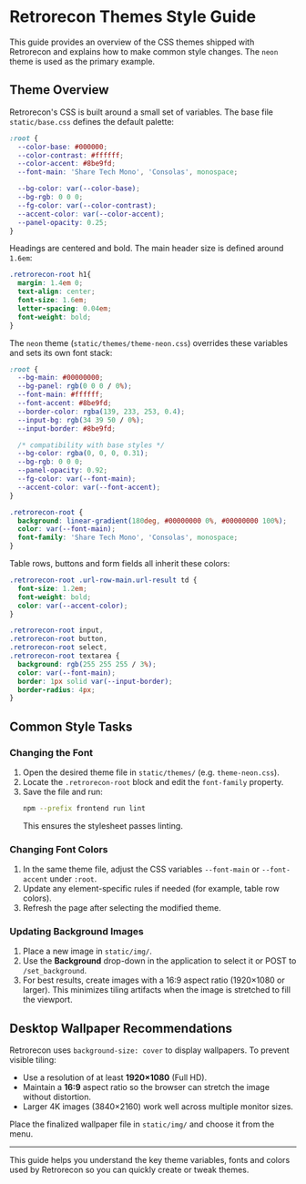 # Retrorecon Themes Style Guide

This guide provides an overview of the CSS themes shipped with Retrorecon and explains how to make common style changes. The `neon` theme is used as the primary example.

## Theme Overview

Retrorecon's CSS is built around a small set of variables. The base file `static/base.css` defines the default palette:

```css
:root {
  --color-base: #000000;
  --color-contrast: #ffffff;
  --color-accent: #8be9fd;
  --font-main: 'Share Tech Mono', 'Consolas', monospace;

  --bg-color: var(--color-base);
  --bg-rgb: 0 0 0;
  --fg-color: var(--color-contrast);
  --accent-color: var(--color-accent);
  --panel-opacity: 0.25;
}
```

Headings are centered and bold. The main header size is defined around `1.6em`:

```css
.retrorecon-root h1{
  margin: 1.4em 0;
  text-align: center;
  font-size: 1.6em;
  letter-spacing: 0.04em;
  font-weight: bold;
}
```

The `neon` theme (`static/themes/theme-neon.css`) overrides these variables and sets its own font stack:

```css
:root {
  --bg-main: #00000000;
  --bg-panel: rgb(0 0 0 / 0%);
  --font-main: #ffffff;
  --font-accent: #8be9fd;
  --border-color: rgba(139, 233, 253, 0.4);
  --input-bg: rgb(34 39 50 / 0%);
  --input-border: #8be9fd;

  /* compatibility with base styles */
  --bg-color: rgba(0, 0, 0, 0.31);
  --bg-rgb: 0 0 0;
  --panel-opacity: 0.92;
  --fg-color: var(--font-main);
  --accent-color: var(--font-accent);
}

.retrorecon-root {
  background: linear-gradient(180deg, #00000000 0%, #00000000 100%);
  color: var(--font-main);
  font-family: 'Share Tech Mono', 'Consolas', monospace;
}
```

Table rows, buttons and form fields all inherit these colors:

```css
.retrorecon-root .url-row-main.url-result td {
  font-size: 1.2em;
  font-weight: bold;
  color: var(--accent-color);
}

.retrorecon-root input,
.retrorecon-root button,
.retrorecon-root select,
.retrorecon-root textarea {
  background: rgb(255 255 255 / 3%);
  color: var(--font-main);
  border: 1px solid var(--input-border);
  border-radius: 4px;
}
```

## Common Style Tasks

### Changing the Font
1. Open the desired theme file in `static/themes/` (e.g. `theme-neon.css`).
2. Locate the `.retrorecon-root` block and edit the `font-family` property.
3. Save the file and run:
   ```bash
   npm --prefix frontend run lint
   ```
   This ensures the stylesheet passes linting.

### Changing Font Colors
1. In the same theme file, adjust the CSS variables `--font-main` or `--font-accent` under `:root`.
2. Update any element-specific rules if needed (for example, table row colors).
3. Refresh the page after selecting the modified theme.

### Updating Background Images
1. Place a new image in `static/img/`.
2. Use the **Background** drop-down in the application to select it or POST to `/set_background`.
3. For best results, create images with a 16:9 aspect ratio (1920×1080 or larger). This minimizes tiling artifacts when the image is stretched to fill the viewport.

## Desktop Wallpaper Recommendations

Retrorecon uses `background-size: cover` to display wallpapers. To prevent visible tiling:

- Use a resolution of at least **1920×1080** (Full HD).
- Maintain a **16:9** aspect ratio so the browser can stretch the image without distortion.
- Larger 4K images (3840×2160) work well across multiple monitor sizes.

Place the finalized wallpaper file in `static/img/` and choose it from the menu.

---
This guide helps you understand the key theme variables, fonts and colors used by Retrorecon so you can quickly create or tweak themes.
